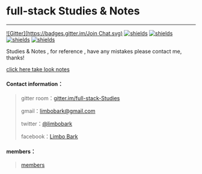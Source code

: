 # full-stack Studies & Notes

---

[![Gitter](https://badges.gitter.im/Join Chat.svg)](https://gitter.im/full-stack-Studies) 
[![shields](https://img.shields.io/badge/README-CN-green.svg)](https://github.com/limbobark/notes/blob/master/cn/README.md)   [![shields](https://img.shields.io/badge/README-EN-green.svg)](https://github.com/limbobark/notes/blob/master/en/README.md)
[![shields](https://img.shields.io/badge/download-EN--PDF-brightgreen.svg)](https://www.gitbook.com/download/pdf/book/limbobark/note?lang=en)   [![shields](https://img.shields.io/badge/download-CN--PDF-brightgreen.svg)](https://www.gitbook.com/download/pdf/book/limbobark/note?lang=cn)



Studies & Notes , for reference , have any mistakes please contact me, thanks!

[click here take look notes](https://www.gitbook.com/read/book/limbobark/note)

#### Contact information：

> gitter room：[gitter.im/full-stack-Studies](https://gitter.im/full-stack-Studies)
>
> gmail：[limbobark@gmail.com](https://limbobark@gmail.com)
>
> twitter：[@limbobark](https://twitter.com/limbobark)
>
> facebook：[Limbo Bark](https://www.facebook.com/profile.php?id=100013482731137)

#### members：

> [members](https://github.com/orgs/fullStackStudies/people)
>

